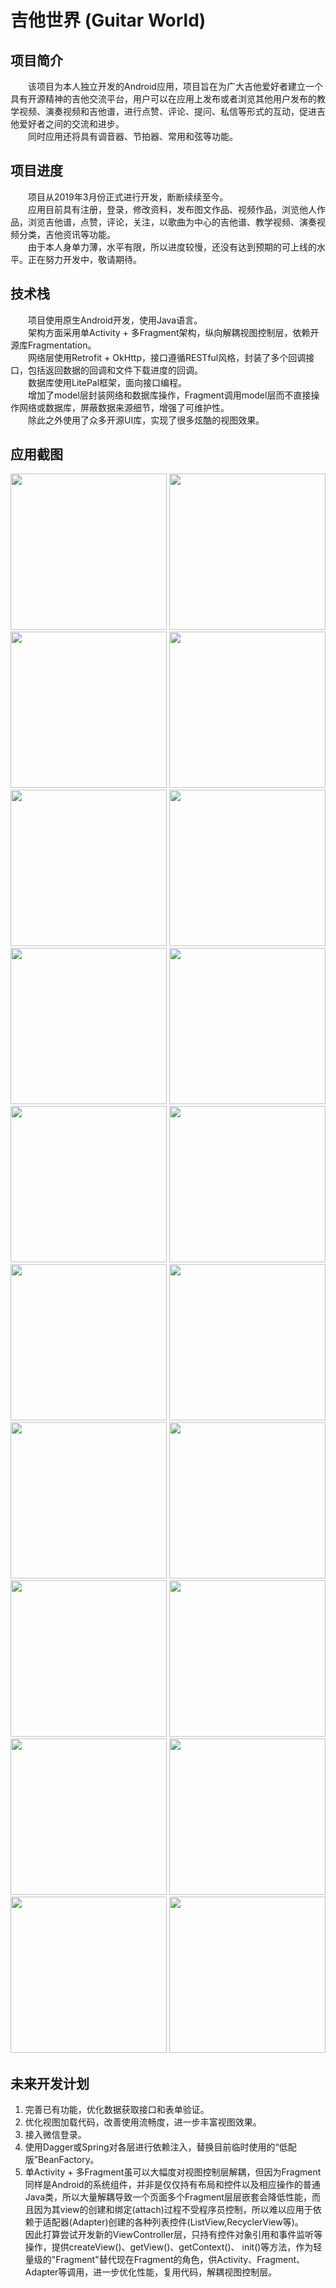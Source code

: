 # 吉他世界 (Guitar World)
## 项目简介
&emsp;&emsp;该项目为本人独立开发的Android应用，项目旨在为广大吉他爱好者建立一个具有开源精神的吉他交流平台，用户可以在应用上发布或者浏览其他用户发布的教学视频、演奏视频和吉他谱，进行点赞、评论、提问、私信等形式的互动，促进吉他爱好者之间的交流和进步。  
&emsp;&emsp;同时应用还将具有调音器、节拍器、常用和弦等功能。

## 项目进度
&emsp;&emsp;项目从2019年3月份正式进行开发，断断续续至今。  
&emsp;&emsp;应用目前具有注册，登录，修改资料，发布图文作品、视频作品，浏览他人作品，浏览吉他谱，点赞，评论，关注，以歌曲为中心的吉他谱、教学视频、演奏视频分类，吉他资讯等功能。  
&emsp;&emsp;由于本人身单力薄，水平有限，所以进度较慢，还没有达到预期的可上线的水平。正在努力开发中，敬请期待。

## 技术栈
&emsp;&emsp;项目使用原生Android开发，使用Java语言。  
&emsp;&emsp;架构方面采用单Activity + 多Fragment架构，纵向解耦视图控制层，依赖开源库Fragmentation。  
&emsp;&emsp;网络层使用Retrofit + OkHttp，接口遵循RESTful风格，封装了多个回调接口，包括返回数据的回调和文件下载进度的回调。  
&emsp;&emsp;数据库使用LitePal框架，面向接口编程。  
&emsp;&emsp;增加了model层封装网络和数据库操作，Fragment调用model层而不直接操作网络或数据库，屏蔽数据来源细节，增强了可维护性。  
&emsp;&emsp;除此之外使用了众多开源UI库，实现了很多炫酷的视图效果。

## 应用截图
<span><img width="250" src="https://github.com/Geolo1997/GuitarWorld/blob/master/images/Screenshot_20190803-111821_Guitar%20World.jpg"/></span>
<span><img width="250" src="https://github.com/Geolo1997/GuitarWorld/blob/master/images/Screenshot_20190803-111827_Guitar%20World.jpg"/></span>
<span><img width="250" src="https://github.com/Geolo1997/GuitarWorld/blob/master/images/Screenshot_20190803-111831_Guitar%20World.jpg"/></span>
<span><img width="250" src="https://github.com/Geolo1997/GuitarWorld/blob/master/images/Screenshot_20190803-112009_Guitar%20World.jpg"/></span>
<span><img width="250" src="https://github.com/Geolo1997/GuitarWorld/blob/master/images/Screenshot_20190803-112034_Guitar%20World.jpg"/></span>
<span><img width="250" src="https://github.com/Geolo1997/GuitarWorld/blob/master/images/Screenshot_20190803-163253_Guitar%20World.jpg"/></span>
<span><img width="250" src="https://github.com/Geolo1997/GuitarWorld/blob/master/images/Screenshot_20190803-164927_Guitar%20World.jpg"/></span>
<span><img width="250" src="https://github.com/Geolo1997/GuitarWorld/blob/master/images/Screenshot_20190803-173517_Guitar%20World.jpg"/></span>
<span><img width="250" src="https://github.com/Geolo1997/GuitarWorld/blob/master/images/Screenshot_20190803-173757_Guitar%20World.jpg"/></span>
<span><img width="250" src="https://github.com/Geolo1997/GuitarWorld/blob/master/images/Screenshot_20190803-173810_Guitar%20World.jpg"/></span>
<span><img width="250" src="https://github.com/Geolo1997/GuitarWorld/blob/master/images/Screenshot_20190803-173858_Guitar%20World.jpg"/></span>
<span><img width="250" src="https://github.com/Geolo1997/GuitarWorld/blob/master/images/Screenshot_20190803-173937_Guitar%20World.jpg"/></span>
<span><img width="250" src="https://github.com/Geolo1997/GuitarWorld/blob/master/images/Screenshot_20190803-173949_Guitar%20World.jpg"/></span>
<span><img width="250" src="https://github.com/Geolo1997/GuitarWorld/blob/master/images/Screenshot_20190803-174517_Guitar%20World.jpg"/></span>
<span><img width="250" src="https://github.com/Geolo1997/GuitarWorld/blob/master/images/Screenshot_20190803-174713_Guitar%20World.jpg"/></span>
<span><img width="250" src="https://github.com/Geolo1997/GuitarWorld/blob/master/images/Screenshot_20190803-174718_Guitar%20World.jpg"/></span>
<span><img width="250" src="https://github.com/Geolo1997/GuitarWorld/blob/master/images/Screenshot_20190803-174724_Guitar%20World.jpg"/></span>
<span><img width="250" src="https://github.com/Geolo1997/GuitarWorld/blob/master/images/Screenshot_20190803-174733_Guitar%20World.jpg"/></span>
<span><img width="250" src="https://github.com/Geolo1997/GuitarWorld/blob/master/images/Screenshot_20190803-175154_Guitar%20World.jpg"/></span>
<span><img width="250" src="https://github.com/Geolo1997/GuitarWorld/blob/master/images/Screenshot_20190803-175538_Guitar%20World.jpg"/></span>

## 未来开发计划
1. 完善已有功能，优化数据获取接口和表单验证。
2. 优化视图加载代码，改善使用流畅度，进一步丰富视图效果。
3. 接入微信登录。
4. 使用Dagger或Spring对各层进行依赖注入，替换目前临时使用的“低配版”BeanFactory。
5. 单Activity + 多Fragment虽可以大幅度对视图控制层解耦，但因为Fragment同样是Android的系统组件，并非是仅仅持有布局和控件以及相应操作的普通Java类，所以大量解耦导致一个页面多个Fragment层层嵌套会降低性能，而且因为其view的创建和绑定(attach)过程不受程序员控制，所以难以应用于依赖于适配器(Adapter)创建的各种列表控件(ListView,RecyclerView等)。  
因此打算尝试开发新的ViewController层，只持有控件对象引用和事件监听等操作，提供createView()、getView()、getContext()、 init()等方法，作为轻量级的"Fragment"替代现在Fragment的角色，供Activity、Fragment、Adapter等调用，进一步优化性能，复用代码，解耦视图控制层。